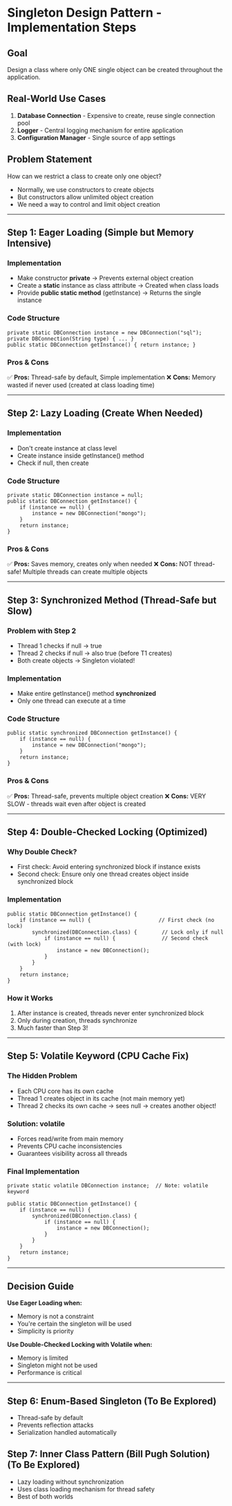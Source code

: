 # Singleton Design Pattern - Implementation Steps

## Goal
Design a class where only ONE single object can be created throughout the application.

## Real-World Use Cases
1. **Database Connection** - Expensive to create, reuse single connection pool
2. **Logger** - Central logging mechanism for entire application  
3. **Configuration Manager** - Single source of app settings

## Problem Statement
How can we restrict a class to create only one object?
- Normally, we use constructors to create objects
- But constructors allow unlimited object creation
- We need a way to control and limit object creation

---

## Step 1: Eager Loading (Simple but Memory Intensive)

### Implementation
- Make constructor **private** → Prevents external object creation
- Create a **static** instance as class attribute → Created when class loads
- Provide **public static method** (getInstance) → Returns the single instance

### Code Structure
```
private static DBConnection instance = new DBConnection("sql");
private DBConnection(String type) { ... }
public static DBConnection getInstance() { return instance; }
```

### Pros & Cons
✅ **Pros:** Thread-safe by default, Simple implementation
❌ **Cons:** Memory wasted if never used (created at class loading time)

---

## Step 2: Lazy Loading (Create When Needed)

### Implementation  
- Don't create instance at class level
- Create instance inside getInstance() method
- Check if null, then create

### Code Structure
```
private static DBConnection instance = null;
public static DBConnection getInstance() {
    if (instance == null) {
        instance = new DBConnection("mongo");
    }
    return instance;
}
```

### Pros & Cons
✅ **Pros:** Saves memory, creates only when needed
❌ **Cons:** NOT thread-safe! Multiple threads can create multiple objects

---

## Step 3: Synchronized Method (Thread-Safe but Slow)

### Problem with Step 2
- Thread 1 checks if null → true
- Thread 2 checks if null → also true (before T1 creates)
- Both create objects → Singleton violated!

### Implementation
- Make entire getInstance() method **synchronized**
- Only one thread can execute at a time

### Code Structure
```
public static synchronized DBConnection getInstance() {
    if (instance == null) {
        instance = new DBConnection("mongo");
    }
    return instance;
}
```

### Pros & Cons
✅ **Pros:** Thread-safe, prevents multiple object creation
❌ **Cons:** VERY SLOW - threads wait even after object is created

---

## Step 4: Double-Checked Locking (Optimized)

### Why Double Check?
- First check: Avoid entering synchronized block if instance exists
- Second check: Ensure only one thread creates object inside synchronized block

### Implementation
```
public static DBConnection getInstance() {
    if (instance == null) {                      // First check (no lock)
        synchronized(DBConnection.class) {        // Lock only if null
            if (instance == null) {               // Second check (with lock)
                instance = new DBConnection();
            }
        }
    }
    return instance;
}
```

### How it Works
1. After instance is created, threads never enter synchronized block
2. Only during creation, threads synchronize
3. Much faster than Step 3!

---

## Step 5: Volatile Keyword (CPU Cache Fix)

### The Hidden Problem
- Each CPU core has its own cache
- Thread 1 creates object in its cache (not main memory yet)
- Thread 2 checks its own cache → sees null → creates another object!

### Solution: volatile
- Forces read/write from main memory
- Prevents CPU cache inconsistencies
- Guarantees visibility across all threads

### Final Implementation
```
private static volatile DBConnection instance;  // Note: volatile keyword

public static DBConnection getInstance() {
    if (instance == null) {
        synchronized(DBConnection.class) {
            if (instance == null) {
                instance = new DBConnection();
            }
        }
    }
    return instance;
}
```

---

## Decision Guide

**Use Eager Loading when:**
- Memory is not a constraint
- You're certain the singleton will be used
- Simplicity is priority

**Use Double-Checked Locking with Volatile when:**
- Memory is limited
- Singleton might not be used
- Performance is critical

---

## Step 6: Enum-Based Singleton (To Be Explored)
- Thread-safe by default
- Prevents reflection attacks
- Serialization handled automatically

## Step 7: Inner Class Pattern (Bill Pugh Solution) (To Be Explored)  
- Lazy loading without synchronization
- Uses class loading mechanism for thread safety
- Best of both worlds 
